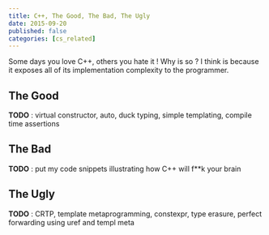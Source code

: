 ```yaml
---
title: C++, The Good, The Bad, The Ugly
date: 2015-09-20
published: false
categories: [cs_related]
---
```


Some days you love C++, others you hate it ! Why is so ? I think is because it exposes all of its implementation complexity
to the programmer.

## The Good
**TODO** : virtual constructor, auto, duck typing, simple templating, compile time assertions

## The Bad
**TODO** : put my code snippets illustrating how C++ will f\*\*k your brain 

## The Ugly
**TODO** : CRTP, template metaprogramming, constexpr, type erasure, perfect forwarding using uref and templ meta

